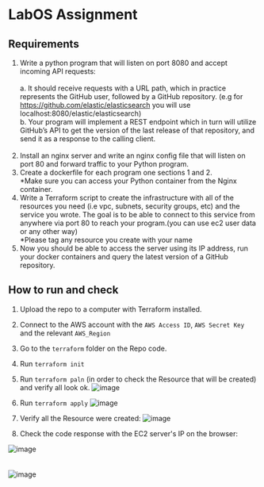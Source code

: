 # LabOS Assignment

## Requirements 
1. Write a python program that will listen on port 8080 and accept incoming API requests:<br><br>
  a. It should receive requests with a URL path, which in practice represents the GitHub user, followed by a GitHub repository. (e.g for https://github.com/elastic/elasticsearch you will use localhost:8080/elastic/elasticsearch)<br>
  b. Your program will implement a REST endpoint which in turn will utilize GitHub’s API to get the version of the last release of that repository, and send it as a response to the calling client.<br><br>
2. Install an nginx server and write an nginx config file that will listen on port 80 and forward traffic to your Python program.<br>
3. Create a dockerfile for each program one sections 1 and 2.<br>
*Make sure you can access your Python container from the Nginx container.<br>
4. Write a Terraform script to create the infrastructure with all of the resources you need (i.e vpc, subnets, security groups, etc) and the service you wrote. The goal is to be able to connect to this service from anywhere via port 80 to reach your program.(you can use ec2 user data or any other way)<br>
*Please tag any resource you create with your name<br>
5. Now you should be able to access the server using its IP address, run your docker containers and query the latest version of a GitHub repository.<br>


## How to run and check
1. Upload the repo to a computer with Terraform installed.<br>
2. Connect to the AWS account with the `AWS Access ID`, `AWS Secret Key` and the relevant `AWS_Region`
3. Go to the `terraform` folder on the Repo code.
4. Run `terraform init`
5. Run `terraform paln` (in order to check the Resource that will be created) and verify all look ok.
![image](https://user-images.githubusercontent.com/64369709/226870267-4bf9b217-10a2-49fc-9602-38fde15b6656.png)

6. Run `terraform apply`
![image](https://user-images.githubusercontent.com/64369709/226870513-d13824e8-a072-43de-92d2-dd33b1c74b9b.png)
7. Verify all the Resource were created:
![image](https://user-images.githubusercontent.com/64369709/226871080-d40b09db-32e2-4991-9930-eeccfab28019.png)
8. Check the code response with the EC2 server's IP on the browser: 

![image](https://user-images.githubusercontent.com/64369709/226871639-ed5da5c5-c0ef-42e0-87a9-6399afd19f14.png)<br><br><br>
![image](https://user-images.githubusercontent.com/64369709/226871745-789ca6b5-3ed1-440c-9a07-0144217d07f8.png)

